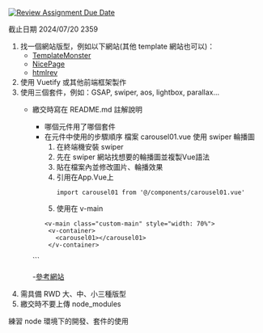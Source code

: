 [![Review Assignment Due Date](https://classroom.github.com/assets/deadline-readme-button-22041afd0340ce965d47ae6ef1cefeee28c7c493a6346c4f15d667ab976d596c.svg)](https://classroom.github.com/a/aMHx-K_k)


截止日期 2024/07/20 2359

1. 找一個網站版型，例如以下網站(其他 template 網站也可以)：
   - [TemplateMonster](https://www.templatemonster.com/)
   - [NicePage](https://nicepage.com/)
   - [htmlrev](https://htmlrev.com/)
2. 使用 Vuetify 或其他前端框架製作
3. 使用三個套件，例如：GSAP, swiper, aos, lightbox, parallax...
   - 繳交時寫在 README.md 註解說明
     - 哪個元件用了哪個套件
     - 在元件中使用的步驟順序
       檔案 carousel01.vue 使用 swiper 輪播圖
       1. 在終端機安裝 swiper
       2. 先在 swiper 網站找想要的輪播圖並複製Vue語法
       3. 貼在檔案內並修改圖片、輪播效果
       4. 引用在App.Vue上
          ```
          import carousel01 from '@/components/carousel01.vue'
          ```
       5. 使用在 v-main 
       ```
       <v-main class="custom-main" style="width: 70%">
        <v-container>
          <carousel01></carousel01>
        </v-container>
      </v-main>
       ```
          
     -[參考網站](https://jo-zu-works.site/)
4. 需具備 RWD 大、中、小三種版型
5. 繳交時不要上傳 node_modules

練習 node 環境下的開發、套件的使用

